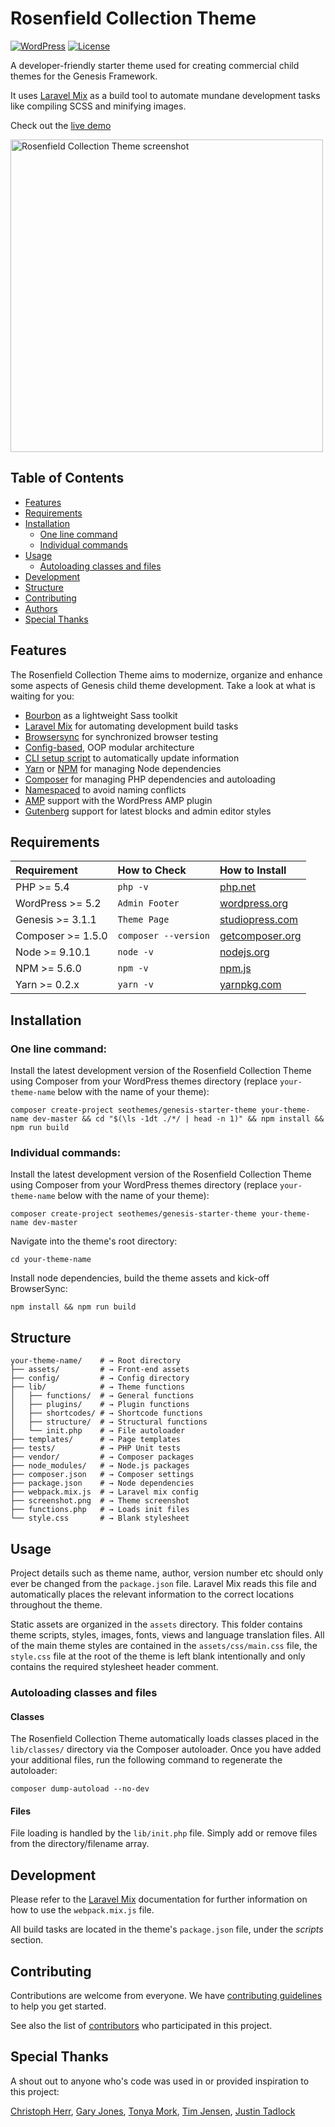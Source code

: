 # Rosenfield Collection Theme

[![WordPress](https://img.shields.io/badge/wordpress-4.9.8%20tested-brightgreen.svg)]() [![License](https://img.shields.io/badge/license-GPL--3.0--or--later-blue.svg)](https://github.com/claytoncollie/rosenfield-collection-theme-2020/blob/master/LICENSE.md)

A developer-friendly starter theme used for creating commercial child themes for the Genesis Framework.

It uses [Laravel Mix](https://laravel.com/docs/5.8/mix) as a build tool to automate mundane development tasks like compiling SCSS and minifying images.

Check out the [live demo](https://demo.seothemes.com/genesis-starter)

<img src="https://seothemes.com/wp-content/uploads/edd/2019/09/genesis-starter-theme-desktop.png" alt="Rosenfield Collection Theme screenshot" width="500">

## Table of Contents

* [Features](#features)
* [Requirements](#requirements)
* [Installation](#installation)
    * [One line command](#one-line-command)
    * [Individual commands](#individual-commands)
* [Usage](#usage)
    * [Autoloading classes and files](#autoloading-classes-and-files)
* [Development](#development)
* [Structure](#structure)
* [Contributing](#contributing)
* [Authors](#authors)
* [Special Thanks](#special-thanks)

## Features

The Rosenfield Collection Theme aims to modernize, organize and enhance some aspects of Genesis child theme development. Take a look at what is waiting for you:

- [Bourbon](https://github.com/claytoncollie/rosenfield-collection-theme-2020/tree/master/assets/scss) as a lightweight Sass toolkit
- [Laravel Mix](https://laravel.com/docs/5.8/mix) for automating development build tasks
- [Browsersync](https://browsersync.io/) for synchronized browser testing
- [Config-based](https://www.alainschlesser.com/config-files-for-reusable-code/), OOP modular architecture
- [CLI setup script](#setup) to automatically update information
- [Yarn](https://yarnpkg.com/lang/en/docs/install/#mac-stable) or [NPM](https://www.npmjs.com/) for managing Node dependencies
- [Composer](https://getcomposer.org/) for managing PHP dependencies and autoloading
- [Namespaced](http://php.net/manual/en/language.namespaces.basics.php) to avoid naming conflicts
- [AMP](https://wordpress.org/plugins/amp/) support with the WordPress AMP plugin
- [Gutenberg](https://wordpress.org/plugins/gutenberg/) support for latest blocks and admin editor styles

## Requirements

| Requirement | How to Check | How to Install |
| :---------- | :----------- | :------------- |
| PHP >= 5.4 | `php -v` | [php.net](http://php.net/manual/en/install.php) |
| WordPress >= 5.2 | `Admin Footer` | [wordpress.org](https://codex.wordpress.org/Installing_WordPress) |
| Genesis >= 3.1.1 | `Theme Page` | [studiopress.com](http://www.shareasale.com/r.cfm?b=346198&u=1459023&m=28169&urllink=&afftrack=) |
| Composer >= 1.5.0 | `composer --version` | [getcomposer.org](https://getcomposer.org/doc/00-intro.md#installation-linux-unix-osx) |
| Node >= 9.10.1 | `node -v` | [nodejs.org](https://nodejs.org/) |
| NPM >= 5.6.0 | `npm -v` | [npm.js](https://www.npmjs.com/) |
| Yarn >= 0.2.x | `yarn -v` | [yarnpkg.com](https://yarnpkg.com/lang/en/docs/install/#mac-stable) |

## Installation

### One line command:

Install the latest development version of the Rosenfield Collection Theme using Composer from your WordPress themes directory (replace `your-theme-name` below with the name of your theme):

```shell
composer create-project seothemes/genesis-starter-theme your-theme-name dev-master && cd "$(\ls -1dt ./*/ | head -n 1)" && npm install && npm run build
```

### Individual commands:

Install the latest development version of the Rosenfield Collection Theme using Composer from your WordPress themes directory (replace `your-theme-name` below with the name of your theme):

```shell
composer create-project seothemes/genesis-starter-theme your-theme-name dev-master
```

Navigate into the theme's root directory:

```shell
cd your-theme-name
```

Install node dependencies, build the theme assets and kick-off BrowserSync:

```shell
npm install && npm run build
```

## Structure

```shell
your-theme-name/    # → Root directory
├── assets/         # → Front-end assets
├── config/         # → Config directory
├── lib/            # → Theme functions
│   ├── functions/  # → General functions
│   ├── plugins/    # → Plugin functions
│   ├── shortcodes/ # → Shortcode functions
│   ├── structure/  # → Structural functions
│   └── init.php    # → File autoloader 
├── templates/      # → Page templates
├── tests/          # → PHP Unit tests
├── vendor/         # → Composer packages
├── node_modules/   # → Node.js packages
├── composer.json   # → Composer settings
├── package.json    # → Node dependencies
├── webpack.mix.js  # → Laravel mix config
├── screenshot.png  # → Theme screenshot
├── functions.php   # → Loads init files
└── style.css       # → Blank stylesheet
```

## Usage

Project details such as theme name, author, version number etc should only ever be changed from the `package.json` file. Laravel Mix reads this file and automatically places the relevant information to the correct locations throughout the theme. 

Static assets are organized in the `assets` directory. This folder contains theme scripts, styles, images, fonts, views and language translation files. All of the main theme styles are contained in the `assets/css/main.css` file, the `style.css` file at the root of the theme is left blank intentionally and only contains the required stylesheet header comment. 

### Autoloading classes and files

#### Classes

The Rosenfield Collection Theme automatically loads classes placed in the `lib/classes/` directory via the Composer autoloader. Once you have added your additional files, run the following command to regenerate the autoloader:

```shell
composer dump-autoload --no-dev
```

#### Files

File loading is handled by the `lib/init.php` file. Simply add or remove files from the directory/filename array. 

## Development

Please refer to the [Laravel Mix](https://laravel.com/docs/5.8/mix) documentation for further information on how to use the `webpack.mix.js` file.

All build tasks are located in the theme's `package.json` file, under the *scripts* section.

## Contributing

Contributions are welcome from everyone. We have [contributing guidelines](https://github.com/claytoncollie/rosenfield-collection-theme-2020/blob/master/.github/CONTRIBUTING.md) to help you get started.

See also the list of [contributors](https://github.com/claytoncollie/rosenfield-collection-theme-2020/graphs/contributors) who participated in this project.

## Special Thanks

A shout out to anyone who's code was used in or provided inspiration to this project:

<a href="https://github.com/christophherr/" target="_blank">Christoph Herr</a>, 
<a href="https://github.com/garyjones/" target="_blank">Gary Jones</a>, 
<a href="https://github.com/hellofromtonya/" target="_blank">Tonya Mork</a>, 
<a href="https://github.com/timothyjensen/" target="_blank">Tim Jensen</a>, 
<a href="https://github.com/justintadlock/" target="_blank">Justin Tadlock</a> 
